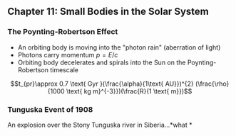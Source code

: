 ## Chapter 11: Small Bodies in the Solar System

### The Poynting-Robertson Effect
- An orbiting body is moving into the "photon rain" (aberration of light)
- Photons carry momentum
	$p = E/c$
- Orbiting body decelerates and spirals into the Sun on the Poynting-Robertson timescale

$$t_{pr}\approx 0.7 \text{ Gyr }(\frac{\alpha}{1\text{ AU}})^{2} (\frac{\rho}{1000 \text{ kg m}^{-3}})(\frac{R}{1 \text{ m}})$$
### Tunguska Event of 1908
An explosion over the Stony Tunguska river in Siberia...*what *